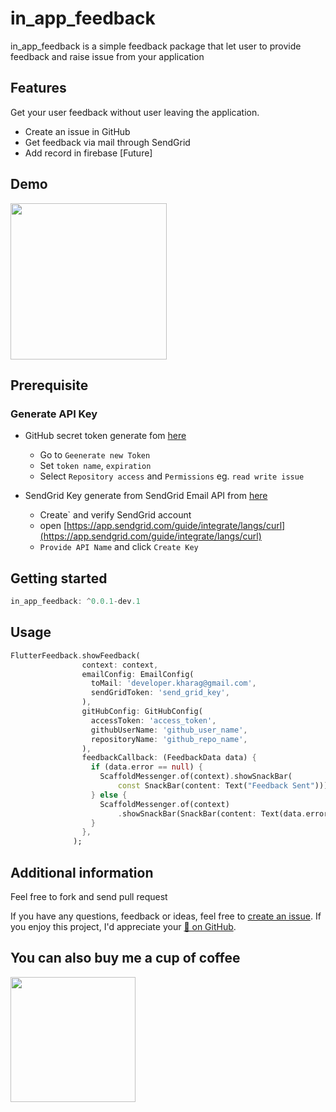 # in_app_feedback
in_app_feedback is a simple feedback package that let user to provide feedback and raise issue from your application

## Features
Get your user feedback without user leaving the application.
* Create an issue in GitHub
* Get feedback via mail through SendGrid
* Add record in firebase [Future]   

## Demo
<img src="https://user-images.githubusercontent.com/25583737/206891217-9bec1f43-aa9b-46be-9ce0-ab4e9aba6aec.jpeg" width=250/>

## Prerequisite   
### Generate API Key
* GitHub secret token generate fom [here](https://github.com/settings/tokens?type=beta)   
  - Go to `Geenerate new Token`
  - Set `token name`, `expiration`
  - Select `Repository access` and `Permissions` eg. `read write issue`   
  
* SendGrid Key generate from SendGrid Email API from [here](https://app.sendgrid.com/guide/integrate)
  - Create` and verify SendGrid account
  - open [https://app.sendgrid.com/guide/integrate/langs/curl](https://app.sendgrid.com/guide/integrate/langs/curl)   
  - `Provide API Name` and click `Create Key`


## Getting started   

```dart
in_app_feedback: ^0.0.1-dev.1

```

## Usage

```dart
FlutterFeedback.showFeedback(
                context: context,
                emailConfig: EmailConfig(
                  toMail: 'developer.kharag@gmail.com',
                  sendGridToken: 'send_grid_key',
                ),
                gitHubConfig: GitHubConfig(
                  accessToken: 'access_token',
                  githubUserName: 'github_user_name',
                  repositoryName: 'github_repo_name',
                ),
                feedbackCallback: (FeedbackData data) {
                  if (data.error == null) {
                    ScaffoldMessenger.of(context).showSnackBar(
                        const SnackBar(content: Text("Feedback Sent")));
                  } else {
                    ScaffoldMessenger.of(context)
                        .showSnackBar(SnackBar(content: Text(data.error!)));
                  }
                },
              );
```

## Additional information

Feel free to fork and send pull request

If you have any questions, feedback or ideas, feel free to [create an
issue](https://github.com/CodingWithTashi/in_app_feedback/issues/new). If you enjoy this
project, I'd appreciate your [🌟 on GitHub](https://github.com/CodingWithTashi/in_app_feedback/).

## You can also buy me a cup of coffee
<a href="https://www.buymeacoffee.com/codingwithtashi"><img src="https://cdn.buymeacoffee.com/buttons/v2/default-yellow.png" width=200px></a>
